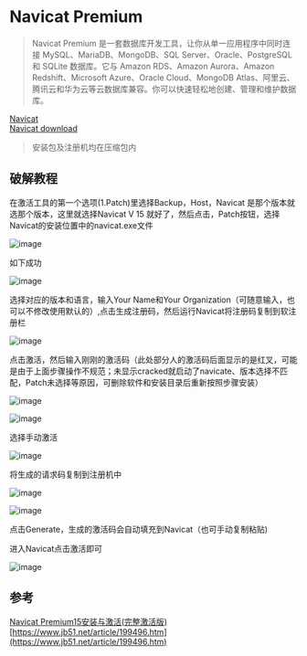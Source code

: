 # Navicat Premium

> Navicat Premium 是一套数据库开发工具，让你从单一应用程序中同时连接 MySQL、MariaDB、MongoDB、SQL Server、Oracle、PostgreSQL 和 SQLite 数据库。它与 Amazon RDS、Amazon Aurora、Amazon Redshift、Microsoft Azure、Oracle Cloud、MongoDB Atlas、阿里云、腾讯云和华为云等云数据库兼容。你可以快速轻松地创建、管理和维护数据库。

[Navicat](https://www.navicat.com.cn/products/navicat-premium/)  
[Navicat download](https://www.navicat.com.cn/download/navicat-premium)

> 安装包及注册机均在压缩包内

## 破解教程

在激活工具的第一个选项(1.Patch)里选择Backup，Host，Navicat 是那个版本就选那个版本，这里就选择Navicat V 15 就好了，然后点击，Patch按钮，选择Navicat的安装位置中的navicat.exe文件

![image](./images/image1.jpg)

如下成功

![image](./images/image2.png)

选择对应的版本和语言，输入Your Name和Your Organization（可随意输入，也可以不修改使用默认的）,点击生成注册码，然后运行Navicat将注册码复制到软注册栏

![image](./images/image3.jpg)

点击激活，然后输入刚刚的激活码（此处部分人的激活码后面显示的是红叉，可能是由于上面步骤操作不规范；未显示cracked就启动了navicate、版本选择不匹配，Patch未选择等原因，可删除软件和安装目录后重新按照步骤安装）

![image](./images/image4.jpg)

![image](./images/image5.jpg)

选择手动激活

![image](./images/image6.jpg)

将生成的请求码复制到注册机中

![image](./images/image7.jpg)

![image](./images/image8.jpg)

点击Generate，生成的激活码会自动填充到Navicat（也可手动复制粘贴)

进入Navicat点击激活即可

![image](./images/image9.jpg)

## 参考

[Navicat Premium15安装与激活(完整激活版)](https://www.cnblogs.com/sq1995liu/p/12671331.html)
[https://www.jb51.net/article/199496.htm](https://www.jb51.net/article/199496.htm)